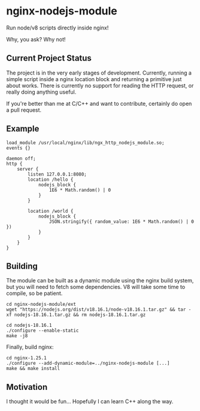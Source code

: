 # nginx-nodejs-module

Run node/v8 scripts directly inside nginx!

Why, you ask? Why not!

## Current Project Status

The project is in the very early stages of development. Currently, running a simple script inside a nginx location block and returning a primitive just about works. There is currently no support for reading the HTTP request, or really doing anything useful.

If you're better than me at C/C++ and want to contribute, certainly do open a pull request. 

## Example

    load_module /usr/local/nginx/lib/ngx_http_nodejs_module.so;
    events {}

    daemon off;
    http {
        server {
            listen 127.0.0.1:8080;
            location /hello {
                nodejs_block {
                    1E6 * Math.random() | 0 
                }
            }

            location /world {
                nodejs_block {
                    JSON.stringify({ random_value: 1E6 * Math.random() | 0 })
                }
            }  
        }
    }

## Building

The module can be built as a dynamic module using the nginx build system, but you will need to fetch some dependencies. V8 will take some time to compile, so be patient. 

    cd nginx-nodejs-module/ext
    wget "https://nodejs.org/dist/v18.16.1/node-v18.16.1.tar.gz" && tar -xf nodejs-18.16.1.tar.gz && rm nodejs-18.16.1.tar.gz

    cd nodejs-18.16.1
    ./configure --enable-static
    make -j8

Finally, build nginx:

    cd nginx-1.25.1
    ./configure --add-dynamic-module=../nginx-nodejs-module [...]
    make && make install

## Motivation

I thought it would be fun... Hopefully I can learn C++ along the way. 
